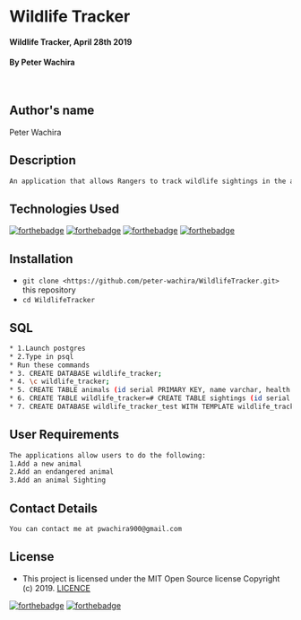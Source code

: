 # Wildlife Tracker
#### Wildlife Tracker, April 28th 2019
#### By **Peter Wachira**
![]()
![]()
## Author's name
Peter Wachira
## Description

```bash
An application that allows Rangers to track wildlife sightings in the area.
```
## Technologies Used
[![forthebadge](https://forthebadge.com/images/badges/powered-by-electricity.svg)](https://forthebadge.com)
[![forthebadge](https://forthebadge.com/images/badges/made-with-java.svg)](https://forthebadge.com)
[![forthebadge](https://forthebadge.com/images/badges/uses-html.svg)](https://forthebadge.com)
[![forthebadge](https://forthebadge.com/images/badges/uses-css.svg)](https://forthebadge.com)

## Installation
* `git clone <https://github.com/peter-wachira/WildlifeTracker.git>` this repository
* `cd WildlifeTracker`

## SQL
```bash
* 1.Launch postgres
* 2.Type in psql
* Run these commands
* 3. CREATE DATABASE wildlife_tracker;
* 4. \c wildlife_tracker;
* 5. CREATE TABLE animals (id serial PRIMARY KEY, name varchar, health varchar, age varchar, type varchar);
* 6. CREATE TABLE wildlife_tracker=# CREATE TABLE sightings (id serial PRIMARY KEY, animal_id int, location varchar, ranger_name varchar, timestamp timestamp);
* 7. CREATE DATABASE wildlife_tracker_test WITH TEMPLATE wildlife_tracker;
```
## User Requirements
```bash
The applications allow users to do the following:
1.Add a new animal
2.Add an endangered animal
3.Add an animal Sighting

```

## Contact Details
```bash
You can contact me at pwachira900@gmail.com
```

## License
- This project is licensed under the MIT Open Source license Copyright (c) 2019. [LICENCE](https://github.com/peter-wachira/WildlifeTracker/blob/master/LICENCE)

[![forthebadge](https://forthebadge.com/images/badges/fuck-it-ship-it.svg)](https://forthebadge.com)
[![forthebadge](https://forthebadge.com/images/badges/makes-people-smile.svg)](https://forthebadge.com)